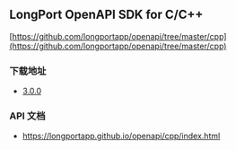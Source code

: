 ## LongPort OpenAPI SDK for C/C++

[https://github.com/longportapp/openapi/tree/master/cpp](https://github.com/longportapp/openapi/tree/master/cpp)

### 下载地址

- [3.0.0](https://static.lbctrl.com/openapi-sdk/openapi-cpp-sdk-3.0.0.tar.gz)

### API 文档

- https://longportapp.github.io/openapi/cpp/index.html
